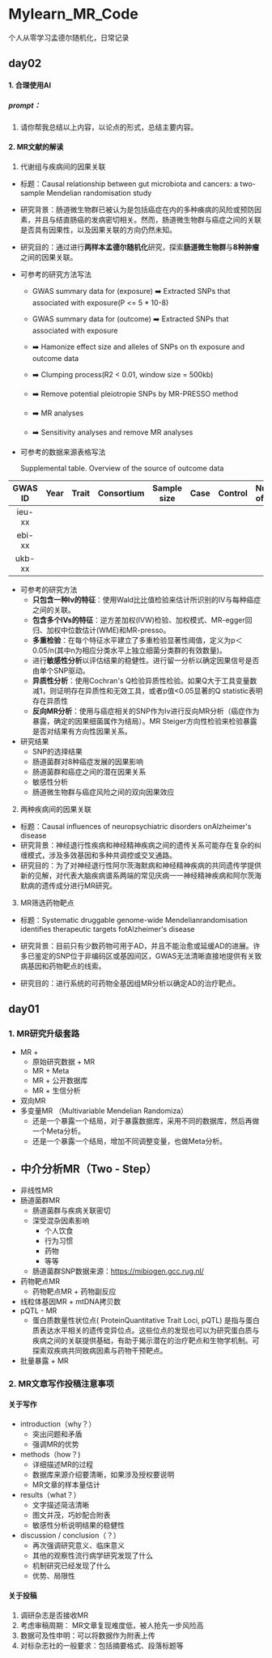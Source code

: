 # Mylearn_MR_Code

个人从零学习孟德尔随机化，日常记录

## day02

#### 1. 合理使用AI

##### prompt：

1. 请你帮我总结以上内容，以论点的形式，总结主要内容。



#### 2. MR文献的解读

1. 代谢组与疾病间的因果关联

- 标题：Causal relationship between gut microbiota and cancers: a two-sample Mendelian randomisation study

- 研究背景：肠道微生物群已被认为是包括癌症在内的多种痪病的风险或预防因素，并且与结直肠癌的发病密切相关。然而，肠道微生物群与癌症之间的关联是否具有因果性，以及因果关联的方向仍然未知。

- 研究目的：通过进行**两样本孟德尔随机化**研究，探索**肠道微生物群**与**8种肿瘤**之间的因果关联。

- 可参考的研究方法写法

  - GWAS summary data for (exposure) ➡️  Extracted SNPs that associated with exposure(P <= 5 * 10-8)

  - GWAS summary data for (outcome) ➡️  Extracted SNPs that associated with exposure
  - ➡️ Hamonize effect size and alleles of SNPs on th exposure and outcome data
  - ➡️ Clumping process(R2 < 0.01, window size = 500kb)
  - ➡️ Remove potential pleiotropie SNPs by MR-PRESSO method
  - ➡️ MR analyses
  - ➡️ Sensitivity analyses and remove MR analyses

- 可参考的数据来源表格写法

  Supplemental table. Overview of the source of outcome data

| GWAS ID | Year | Trait | Consortium | Sample size | Case | Control | Number of SNPs | Population |
| :-----: | :--: | :---: | :--------: | :---------: | :--: | :-----: | :------------: | :--------: |
| ieu-xx  |      |       |            |             |      |         |                |            |
| ebi-xx  |      |       |            |             |      |         |                |            |
| ukb-xx  |      |       |            |             |      |         |                |            |

- 可参考的研究方法
  - **只包含一种Iv的特征**：使用Wald比比值检验来估计所识别的IV与每种癌症之间的关联。
  - **包含多个IVs的特征**：逆方差加权(IVW)检验、加权模式、MR-egger回归、加权中位数估计(WME)和MR-presso。
  - **多重检验**：在每个特征水平建立了多重检验显著性阈值，定义为p＜0.05/n(其中n为相应分类水平上独立细菌分类群的有效数量)。
  - 进行**敏感性分析**以评估结果的稳健性。进行留一分析以确定因果信号是否由单个SNP驱动。
  - **异质性分析**：使用Cochran's Q检验异质性检验。如果Q大于工具变量数减1，则证明存在异质性和无效工具，或者p值<0.05显著的Q statistic表明存在异质性
  - **反向MR分析**：使用与癌症相关的SNP作为Iv进行反向MR分析（癌症作为暴露，确定的因果细菌属作为结局）。MR Steiger方向性检验来检验暴露是否对结果有方向性因果关系。
- 研究结果
  - SNP的选择结果
  - 肠道菌群对8种癌症发展的因果影响
  - 肠道菌群和癌症之间的潜在因果关系
  - 敏感性分析
  - 肠道微生物群与癌症风险之间的双向因果效应

2. 两种疾病间的因果关联

- 标题：Causal influences of neuropsychiatric disorders onAlzheimer's disease
- 研究背景：神经退行性疾病和神经精神疾病之间的遗传关系可能存在复杂的纠缠模式，涉及多效基因和多种共调控或交叉通路。
- 研究目的：为了对神经退行性阿尔茨海默病和神经精神疾病的共同遗传学提供新的见解，对代表大脑疾病谱系两端的常见庆病一一神经精神疾病和阿尔茨海默病的遗传成分进行MR研究。

3. MR筛选药物靶点

- 标题：Systematic druggable genome-wide Mendelianrandomisation identifies therapeutic targets fotAlzheimer's disease

- 研究背景：目前只有少数药物可用于AD，并且不能治愈或延缓AD的进展。许多已鉴定的SNP位于非编码区或基因间区，GWAS无法清晰直接地提供有关致病基因和药物靶点的线索。
- 研究目的：进行系统的可药物全基因组MR分析以确定AD的治疗靶点。



## day01

### 1. MR研究升级套路

- MR + 
  - 原始研究数据 + MR
  - MR + Meta
  - MR + 公开数据库
  - MR + 生信分析
- 双向MR
- 多变量MR （Multivariable Mendelian Randomiza）
  - 还是一个暴露一个结局，对于暴露数据库，采用不同的数据库，然后再做一个Meta分析。
  - 还是一个暴露一个结局，增加不同调整变量，也做Meta分析。
- 中介分析MR（Two - Step）
  - 
- 非线性MR
- 肠道菌群MR
  - 肠道菌群与疾病关联密切
  - 深受混杂因素影响
    - 个人饮食
    - 行为习惯
    - 药物
    - 等等
  - 肠道菌群SNP数据来源：https://mibiogen.gcc.rug.nl/
- 药物靶点MR
  - 药物靶点MR + 药物副反应
- 线粒体基因MR + mtDNA拷贝数
- pQTL - MR
  - 蛋白质数量性状位点( ProteinQuantitative Trait Loci, pQTL) 是指与蛋白质表达水平相关的遗传变异位点。这些位点的发现也可以为研究蛋白质与疾病之间的关联提供基础，有助于揭示潜在的治疗靶点和生物学机制。可探索双疾病共同致病因素与药物干预靶点。
- 批量暴露 + MR



### 2. MR文章写作投稿注意事项

#### 关于写作

- introduction（why？）
  - 突出问题和矛盾
  - 强调MR的优势
- methods（how？)
  - 详细描述MR的过程
  - 数据库来源介绍要清晰，如果涉及授权要说明
  - MR文章的样本量估计
- results（what？）
  - 文字描述简洁清晰
  - 图文并茂，巧妙配合附表
  - 敏感性分析说明结果的稳健性
- discussion / conclusion（？）
  - 再次强调研究意义、临床意义
  - 其他的观察性流行病学研究发现了什么
  - 机制研究已经发现了什么
  - 优势、局限性

#### 关于投稿

1. 调研杂志是否接收MR
2. 考虑审稿周期： MR文章复现难度低，被人抢先一步风险高
3. 数据可及性申明：可以将数据作为附表上传
4. 对标杂志社的一般要求：包括摘要格式、段落标题等

### 


